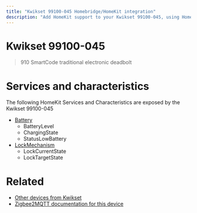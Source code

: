 ```yaml
---
title: "Kwikset 99100-045 Homebridge/HomeKit integration"
description: "Add HomeKit support to your Kwikset 99100-045, using Homebridge, Zigbee2MQTT and homebridge-z2m."
---
```

<!---
This file has been GENERATED using src/docgen/docgen.ts
DO NOT EDIT THIS FILE MANUALLY!
-->
# Kwikset 99100-045
> 910 SmartCode traditional electronic deadbolt


# Services and characteristics
The following HomeKit Services and Characteristics are exposed by
the Kwikset 99100-045

* [Battery](../../battery.md)
  * BatteryLevel
  * ChargingState
  * StatusLowBattery
* [LockMechanism](../../lock.md)
  * LockCurrentState
  * LockTargetState


# Related
* [Other devices from Kwikset](../index.md#kwikset)
* [Zigbee2MQTT documentation for this device](https://www.zigbee2mqtt.io/devices/99100-045.html)